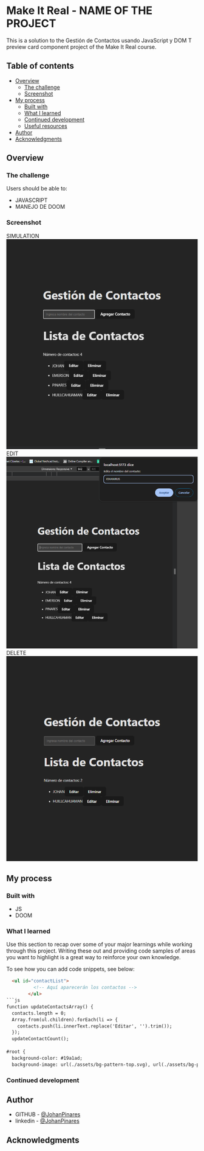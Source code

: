 # Make It Real - NAME OF THE PROJECT

This is a solution to the Gestión de Contactos usando JavaScript y DOM T preview card component project of the Make It Real course.

## Table of contents

- [Overview](#overview)
  - [The challenge](#the-challenge)
  - [Screenshot](#screenshot)
- [My process](#my-process)
  - [Built with](#built-with)
  - [What I learned](#what-i-learned)
  - [Continued development](#continued-development)
  - [Useful resources](#useful-resources)
- [Author](#author)
- [Acknowledgments](#acknowledgments)


## Overview

### The challenge

Users should be able to:

- JAVASCRIPT
- MANEJO DE DOOM


### Screenshot
SIMULATION
![](./src/assets/image1.png)
EDIT
![](./src/assets/image2.png)
DELETE
![](./src/assets/image.png)


## My process

### Built with

- JS
-  DOOM

### What I learned

Use this section to recap over some of your major learnings while working through this project. Writing these out and providing code samples of areas you want to highlight is a great way to reinforce your own knowledge.

To see how you can add code snippets, see below:

```html
  <ul id="contactList">
          <!-- Aquí aparecerán los contactos -->
        </ul>
```js
function updateContactsArray() {
  contacts.length = 0;
  Array.from(ul.children).forEach(li => {
    contacts.push(li.innerText.replace('Editar', '').trim());
  });
  updateContactCount();

#root {
  background-color: #19a1ad;
  background-image: url(./assets/bg-pattern-top.svg), url(./assets/bg-pattern-bottom.svg);}
```
### Continued development


## Author

- GITHUB - [@JohanPinares](https://github.com/JohanEmersonPinares)
- linkedin - [@JohanPinares](https://www.linkedin.com/in/johan-emerson-pinares/)


## Acknowledgments
